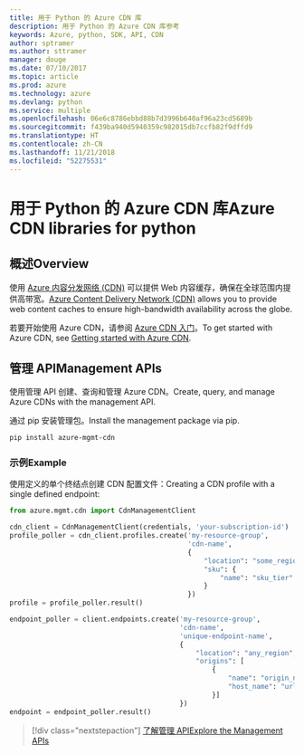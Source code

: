 ```yaml
---
title: 用于 Python 的 Azure CDN 库
description: 用于 Python 的 Azure CDN 库参考
keywords: Azure, python, SDK, API, CDN
author: sptramer
ms.author: sttramer
manager: douge
ms.date: 07/10/2017
ms.topic: article
ms.prod: azure
ms.technology: azure
ms.devlang: python
ms.service: multiple
ms.openlocfilehash: 06e6c8786ebbd88b7d3996b640af96a23cd5689b
ms.sourcegitcommit: f439ba940d5940359c982015db7ccfb82f9dffd9
ms.translationtype: HT
ms.contentlocale: zh-CN
ms.lasthandoff: 11/21/2018
ms.locfileid: "52275531"
---
```

# <a name="azure-cdn-libraries-for-python"></a><span data-ttu-id="23e53-104">用于 Python 的 Azure CDN 库</span><span class="sxs-lookup"><span data-stu-id="23e53-104">Azure CDN libraries for python</span></span>

## <a name="overview"></a><span data-ttu-id="23e53-105">概述</span><span class="sxs-lookup"><span data-stu-id="23e53-105">Overview</span></span>

<span data-ttu-id="23e53-106">使用 [Azure 内容分发网络 (CDN)](https://docs.microsoft.com/en-us/azure/cdn/cdn-overview) 可以提供 Web 内容缓存，确保在全球范围内提供高带宽。</span><span class="sxs-lookup"><span data-stu-id="23e53-106">[Azure Content Delivery Network (CDN)](https://docs.microsoft.com/en-us/azure/cdn/cdn-overview) allows you to provide web content caches to ensure high-bandwidth availability across the globe.</span></span>

<span data-ttu-id="23e53-107">若要开始使用 Azure CDN，请参阅 [Azure CDN 入门](https://docs.microsoft.com/en-us/azure/cdn/cdn-create-new-endpoint)。</span><span class="sxs-lookup"><span data-stu-id="23e53-107">To get started with Azure CDN, see [Getting started with Azure CDN](https://docs.microsoft.com/en-us/azure/cdn/cdn-create-new-endpoint).</span></span>

## <a name="management-apis"></a><span data-ttu-id="23e53-108">管理 API</span><span class="sxs-lookup"><span data-stu-id="23e53-108">Management APIs</span></span>

<span data-ttu-id="23e53-109">使用管理 API 创建、查询和管理 Azure CDN。</span><span class="sxs-lookup"><span data-stu-id="23e53-109">Create, query, and manage Azure CDNs with the management API.</span></span>

<span data-ttu-id="23e53-110">通过 pip 安装管理包。</span><span class="sxs-lookup"><span data-stu-id="23e53-110">Install the management package via pip.</span></span>

```bash
pip install azure-mgmt-cdn
```

### <a name="example"></a><span data-ttu-id="23e53-111">示例</span><span class="sxs-lookup"><span data-stu-id="23e53-111">Example</span></span>

<span data-ttu-id="23e53-112">使用定义的单个终结点创建 CDN 配置文件：</span><span class="sxs-lookup"><span data-stu-id="23e53-112">Creating a CDN profile with a single defined endpoint:</span></span>

```python
from azure.mgmt.cdn import CdnManagementClient

cdn_client = CdnManagementClient(credentials, 'your-subscription-id')
profile_poller = cdn_client.profiles.create('my-resource-group',
                                            'cdn-name',
                                            {
                                                "location": "some_region", 
                                                "sku": {
                                                    "name": "sku_tier"
                                                } 
                                            })
profile = profile_poller.result()

endpoint_poller = client.endpoints.create('my-resource-group',
                                          'cdn-name',
                                          'unique-endpoint-name', 
                                          { 
                                              "location": "any_region", 
                                              "origins": [
                                                  {
                                                      "name": "origin_name", 
                                                      "host_name": "url"
                                                  }]
                                          })
endpoint = endpoint_poller.result()
```

> [!div class="nextstepaction"]
> [<span data-ttu-id="23e53-113">了解管理 API</span><span class="sxs-lookup"><span data-stu-id="23e53-113">Explore the Management APIs</span></span>](/python/api/overview/azure/cdn/management)
